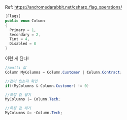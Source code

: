 Ref: https://andromedarabbit.net/csharp_flag_operations/

```cs
[Flags]
public enum Column
{
  Primary = 1,
  Secondary = 2,
  Tint = 4,
  Disabled = 8
}
```

이런 게 된다!
```cs
//multi 값
Column MyColumns = Column.Customer | Column.Contract;

//값이 있는지 확인
if((MyColumns & Column.Customer) != 0)

//특정 값 넣기
MyColumns |= Column.Tech;

//특정 값 제거
MyColumns &= ~Column.Tech;
```
